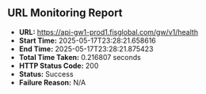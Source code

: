 ## URL Monitoring Report

- **URL:** https://api-gw1-prod1.fisglobal.com/gw/v1/health
- **Start Time:** 2025-05-17T23:28:21.658616
- **End Time:** 2025-05-17T23:28:21.875423
- **Total Time Taken:** 0.216807 seconds
- **HTTP Status Code:** 200
- **Status:** Success
- **Failure Reason:** N/A
